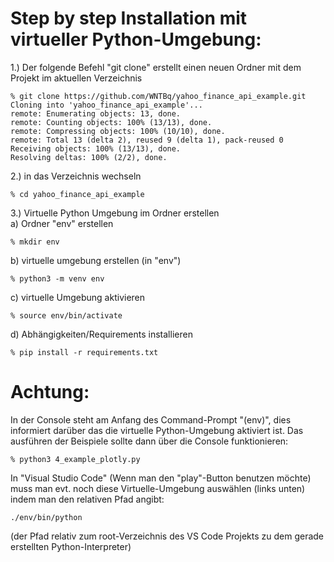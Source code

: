 # Step by step Installation mit virtueller Python-Umgebung:


1.) Der folgende Befehl "git clone" erstellt einen neuen Ordner mit dem Projekt im aktuellen Verzeichnis
```
% git clone https://github.com/WNTBq/yahoo_finance_api_example.git
Cloning into 'yahoo_finance_api_example'...
remote: Enumerating objects: 13, done.
remote: Counting objects: 100% (13/13), done.
remote: Compressing objects: 100% (10/10), done.
remote: Total 13 (delta 2), reused 9 (delta 1), pack-reused 0
Receiving objects: 100% (13/13), done.
Resolving deltas: 100% (2/2), done.
```
2.) in das Verzeichnis wechseln
```
% cd yahoo_finance_api_example 
```
3.) Virtuelle Python Umgebung im Ordner erstellen  
a) Ordner "env" erstellen
```
% mkdir env
```
b) virtuelle umgebung erstellen (in "env") 
```
% python3 -m venv env
```
c) virtuelle Umgebung aktivieren
```
% source env/bin/activate
```
d) Abhängigkeiten/Requirements installieren
```
% pip install -r requirements.txt
```
# Achtung:  
In der Console steht am Anfang des Command-Prompt "(env)", dies informiert darüber das die virtuelle Python-Umgebung aktiviert ist.
Das ausführen der Beispiele sollte dann über die Console funktionieren:
```
% python3 4_example_plotly.py 
```
In "Visual Studio Code" (Wenn man den "play"-Button benutzen möchte) muss man evt. noch diese Virtuelle-Umgebung auswählen (links unten) indem man den relativen Pfad angibt:
```
./env/bin/python
```
(der Pfad relativ zum root-Verzeichnis des VS Code Projekts zu dem gerade erstellten Python-Interpreter)




